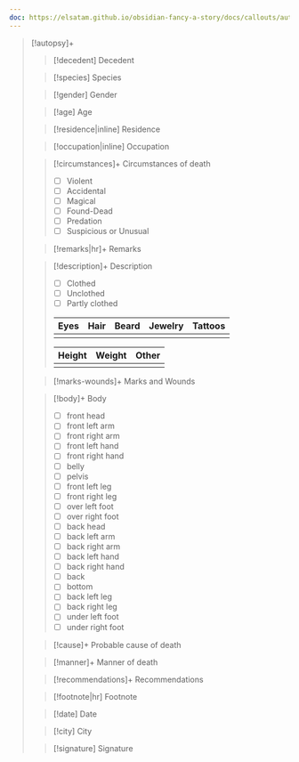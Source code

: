 ```yaml
---
doc: https://elsatam.github.io/obsidian-fancy-a-story/docs/callouts/autopsy.html
---
```




> [!autopsy]+
> > [!decedent] Decedent
> > &nbsp;
>
> > [!species] Species
> > &nbsp;
>
> > [!gender] Gender
> > &nbsp;
>
> > [!age] Age
> > &nbsp;
>
> > [!residence|inline] Residence
> > &nbsp;
>
> > [!occupation|inline] Occupation
> > &nbsp;
>
> > [!circumstances]+ Circumstances of death
> > - [ ] Violent
> > - [ ] Accidental
> > - [ ] Magical
> > - [ ] Found-Dead
> > - [ ] Predation
> > - [ ] Suspicious or Unusual
>
> > [!remarks|hr]+ Remarks
> > &nbsp;
>
> > [!description]+ Description
> > - [ ] Clothed
> > - [ ] Unclothed
> > - [ ] Partly clothed
> >
> > | Eyes | Hair | Beard | Jewelry | Tattoos |
> > | ---- | ---- | ----- | ------- | ------- |
> > |    |    |       |        |         |
> > 
> > | Height | Weight | Other |
> > | ------ | ------ | ----- |
> > |  |  |       |
>
> > [!marks-wounds]+ Marks and Wounds
> > &nbsp;
>
> > [!body]+ Body
> > - [ ] front head
> > - [ ] front left arm
> > - [ ] front right arm
> > - [ ] front left hand
> > - [ ] front right hand
> > - [ ] belly
> > - [ ] pelvis
> > - [ ] front left leg
> > - [ ] front right leg
> > - [ ] over left foot
> > - [ ] over right foot
> > - [ ] back head
> > - [ ] back left arm
> > - [ ] back right arm
> > - [ ] back left hand
> > - [ ] back right hand
> > - [ ] back
> > - [ ] bottom
> > - [ ] back left leg
> > - [ ] back right leg
> > - [ ] under left foot
> > - [ ] under right foot
>
> > [!cause]+ Probable cause of death
> > &nbsp;
>
> > [!manner]+ Manner of death
> > &nbsp;
> 
> > [!recommendations]+ Recommendations
> > &nbsp;
> 
> > [!footnote|hr] Footnote
> > &nbsp;
> 
> > [!date] Date
> > &nbsp;
> 
> > [!city] City
> > &nbsp;
> 
> > [!signature] Signature
> > &nbsp;